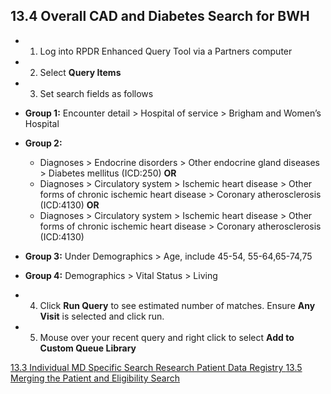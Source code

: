 ## 13.4 Overall CAD and Diabetes Search for BWH

* 1. Log into RPDR Enhanced Query Tool via a Partners computer
* 2. Select **Query Items**
* 3. Set search fields as follows

 * **Group 1:** Encounter detail > Hospital of service > Brigham and Women’s Hospital
 * **Group 2:**

    * Diagnoses > Endocrine disorders > Other endocrine gland diseases > Diabetes mellitus (ICD:250) **OR**
    * Diagnoses > Circulatory system > Ischemic heart disease > Other forms of chronic ischemic heart disease > Coronary atherosclerosis (ICD:4130) **OR**
    * Diagnoses > Circulatory system > Ischemic heart disease > Other forms of chronic ischemic heart disease > Coronary atherosclerosis (ICD:4130)

 * **Group 3:** Under Demographics > Age, include 45-54, 55-64,65-74,75
 * **Group 4:** Demographics > Vital Status > Living

* 4. Click **Run Query** to see estimated number of matches.  Ensure **Any Visit** is selected and click run.
* 5. Mouse over your recent query and right click to select **Add to Custom Queue Library**

<div class="center">
<div class="btn-group">
  <a href=":pages_path:/manuals/rpdr/13-03-md-search.md" class="btn btn-default">
    <span class="glyphicon glyphicon-chevron-left"></span>
    13.3 Individual MD Specific Search
  </a>

  <a href=":pages_path:/manuals/rpdr" class="btn btn-default">
    <span class="glyphicon glyphicon-chevron-up"></span>
    Research Patient Data Registry
  </a>

  <a href=":pages_path:/manuals/respiratory-therapist-guidelines/13-05-merging-patient-eligibility-search.md" class="btn btn-success">
    <span class="glyphicon glyphicon-chevron-right"></span>
    13.5 Merging the Patient and Eligibility Search
  </a>
</div>
</div>
